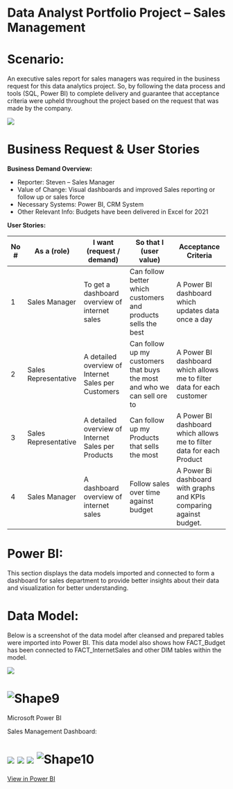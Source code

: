 # Data Analyst Portfolio Project – Sales Management

# Scenario:

An executive sales report for sales managers was required in the business request for this data analytics project. So, by following the data process and tools (SQL, Power BI) to complete delivery and guarantee that acceptance criteria were upheld throughout the project based on the request that was made by the company.

![](RackMultipart20221024-1-b0jkgv_html_31b43e5061f64210.png)

# Business Request & User Stories

**Business Demand Overview:**

- Reporter: Steven – Sales Manager
- Value of Change: Visual dashboards and improved Sales reporting or follow up or sales force
- Necessary Systems: Power BI, CRM System
- Other Relevant Info: Budgets have been delivered in Excel for 2021

**User Stories:**

| No # | As a (role) | I want (request / demand) | So that I (user value) | Acceptance Criteria |
| --- | --- | --- | --- | --- |
| 1 | Sales Manager | To get a dashboard overview of internet sales | Can follow better which customers and products sells the best | A Power BI dashboard which updates data once a day |
| 2 | Sales Representative | A detailed overview of Internet Sales per Customers | Can follow up my customers that buys the most and who we can sell ore to | A Power BI dashboard which allows me to filter data for each customer |
| 3 | Sales Representative | A detailed overview of Internet Sales per Products | Can follow up my Products that sells the most | A Power BI dashboard which allows me to filter data for each Product |
| 4 | Sales Manager | A dashboard overview of internet sales | Follow sales over time against budget | A Power Bi dashboard with graphs and KPIs comparing against budget. |

# Power BI:

This section displays the data models imported and connected to form a dashboard for sales department to provide better insights about their data and visualization for better understanding.

# Data Model:

Below is a screenshot of the data model after cleansed and prepared tables were imported into Power BI. This data model also shows how FACT\_Budget has been connected to FACT\_InternetSales and other DIM tables within the model.

![](RackMultipart20221024-1-b0jkgv_html_623a688d99f26158.png)

# ![Shape9](RackMultipart20221024-1-b0jkgv_html_425bbb16e3c3502.gif)

Microsoft Power BI

Sales Management Dashboard:

# ![](RackMultipart20221024-1-b0jkgv_html_aa3476f349f5266d.png) ![](RackMultipart20221024-1-b0jkgv_html_54406b66b405a7f9.png) ![](RackMultipart20221024-1-b0jkgv_html_24fb5a5daf76d0e5.png) ![Shape10](RackMultipart20221024-1-b0jkgv_html_2cec9bca45673145.gif)

[View in Power BI](https://app.powerbi.com/groups/me/reports/c37d2bd9-5773-41cb-9cbe-550293122765?pbi_source=PowerPoint)
